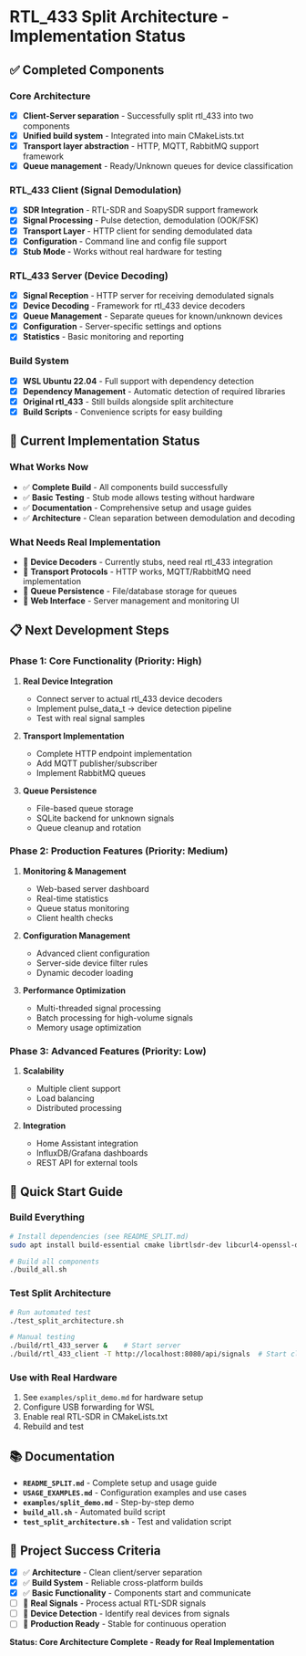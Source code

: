 # RTL_433 Split Architecture - Implementation Status

## ✅ Completed Components

### Core Architecture
- [x] **Client-Server separation** - Successfully split rtl_433 into two components
- [x] **Unified build system** - Integrated into main CMakeLists.txt
- [x] **Transport layer abstraction** - HTTP, MQTT, RabbitMQ support framework
- [x] **Queue management** - Ready/Unknown queues for device classification

### RTL_433 Client (Signal Demodulation)
- [x] **SDR Integration** - RTL-SDR and SoapySDR support framework
- [x] **Signal Processing** - Pulse detection, demodulation (OOK/FSK)
- [x] **Transport Layer** - HTTP client for sending demodulated data
- [x] **Configuration** - Command line and config file support
- [x] **Stub Mode** - Works without real hardware for testing

### RTL_433 Server (Device Decoding)
- [x] **Signal Reception** - HTTP server for receiving demodulated signals
- [x] **Device Decoding** - Framework for rtl_433 device decoders
- [x] **Queue Management** - Separate queues for known/unknown devices
- [x] **Configuration** - Server-specific settings and options
- [x] **Statistics** - Basic monitoring and reporting

### Build System
- [x] **WSL Ubuntu 22.04** - Full support with dependency detection
- [x] **Dependency Management** - Automatic detection of required libraries
- [x] **Original rtl_433** - Still builds alongside split architecture
- [x] **Build Scripts** - Convenience scripts for easy building

## 🔧 Current Implementation Status

### What Works Now
- ✅ **Complete Build** - All components build successfully
- ✅ **Basic Testing** - Stub mode allows testing without hardware
- ✅ **Documentation** - Comprehensive setup and usage guides
- ✅ **Architecture** - Clean separation between demodulation and decoding

### What Needs Real Implementation
- 🔄 **Device Decoders** - Currently stubs, need real rtl_433 integration
- 🔄 **Transport Protocols** - HTTP works, MQTT/RabbitMQ need implementation
- 🔄 **Queue Persistence** - File/database storage for queues
- 🔄 **Web Interface** - Server management and monitoring UI

## 📋 Next Development Steps

### Phase 1: Core Functionality (Priority: High)
1. **Real Device Integration**
   - Connect server to actual rtl_433 device decoders
   - Implement pulse_data_t → device detection pipeline
   - Test with real signal samples

2. **Transport Implementation**
   - Complete HTTP endpoint implementation
   - Add MQTT publisher/subscriber
   - Implement RabbitMQ queues

3. **Queue Persistence**
   - File-based queue storage
   - SQLite backend for unknown signals
   - Queue cleanup and rotation

### Phase 2: Production Features (Priority: Medium)
1. **Monitoring & Management**
   - Web-based server dashboard
   - Real-time statistics
   - Queue status monitoring
   - Client health checks

2. **Configuration Management**
   - Advanced client configuration
   - Server-side device filter rules
   - Dynamic decoder loading

3. **Performance Optimization**
   - Multi-threaded signal processing
   - Batch processing for high-volume signals
   - Memory usage optimization

### Phase 3: Advanced Features (Priority: Low)
1. **Scalability**
   - Multiple client support
   - Load balancing
   - Distributed processing

2. **Integration**
   - Home Assistant integration
   - InfluxDB/Grafana dashboards
   - REST API for external tools

## 🚀 Quick Start Guide

### Build Everything
```bash
# Install dependencies (see README_SPLIT.md)
sudo apt install build-essential cmake librtlsdr-dev libcurl4-openssl-dev libjson-c-dev

# Build all components
./build_all.sh
```

### Test Split Architecture
```bash
# Run automated test
./test_split_architecture.sh

# Manual testing
./build/rtl_433_server &    # Start server
./build/rtl_433_client -T http://localhost:8080/api/signals  # Start client
```

### Use with Real Hardware
1. See `examples/split_demo.md` for hardware setup
2. Configure USB forwarding for WSL
3. Enable real RTL-SDR in CMakeLists.txt
4. Rebuild and test

## 📚 Documentation

- **`README_SPLIT.md`** - Complete setup and usage guide
- **`USAGE_EXAMPLES.md`** - Configuration examples and use cases
- **`examples/split_demo.md`** - Step-by-step demo
- **`build_all.sh`** - Automated build script
- **`test_split_architecture.sh`** - Test and validation script

## 🎯 Project Success Criteria

- [x] ✅ **Architecture** - Clean client/server separation
- [x] ✅ **Build System** - Reliable cross-platform builds
- [x] ✅ **Basic Functionality** - Components start and communicate
- [ ] 🔄 **Real Signals** - Process actual RTL-SDR signals
- [ ] 🔄 **Device Detection** - Identify real devices from signals
- [ ] 🔄 **Production Ready** - Stable for continuous operation

**Status: Core Architecture Complete - Ready for Real Implementation**
